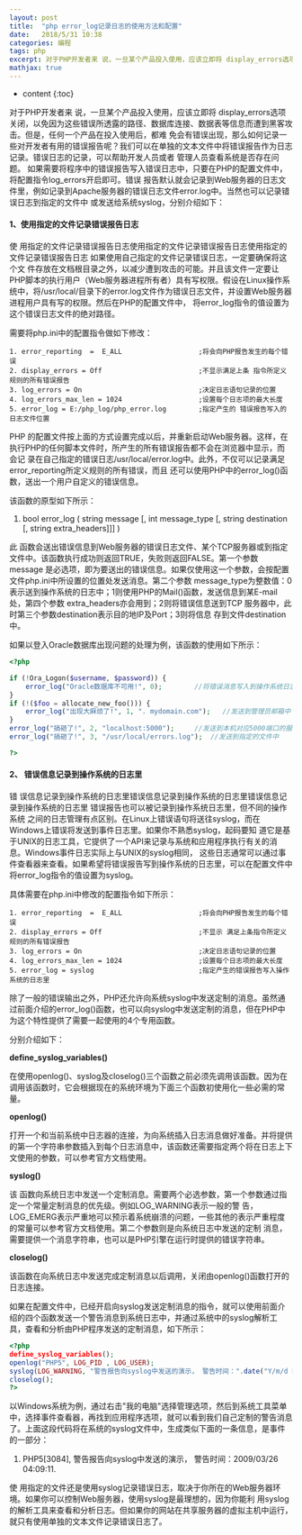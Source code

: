 ```yaml
---
layout: post
title:  "php error_log记录日志的使用方法和配置"
date:   2018/5/31 10:38
categories: 编程
tags: php
excerpt: 对于PHP开发者来 说，一旦某个产品投入使用，应该立即将 display_errors选项关闭，以免因为这些错误所透露的路径、数据库连接、数据表等信息而遭到黑客攻击。但是，任何一个产品在投入使用后，都难 免会有错误出现，那么如何记录一些对开发者有用的错误报告呢？
mathjax: true
---
```


* content
{:toc}


对于PHP开发者来 说，一旦某个产品投入使用，应该立即将 display_errors选项关闭，以免因为这些错误所透露的路径、数据库连接、数据表等信息而遭到黑客攻击。但是，任何一个产品在投入使用后，都难 免会有错误出现，那么如何记录一些对开发者有用的错误报告呢？我们可以在单独的文本文件中将错误报告作为日志记录。错误日志的记录，可以帮助开发人员或者 管理人员查看系统是否存在问题。 如果需要将程序中的错误报告写入错误日志中，只要在PHP的配置文件中，将配置指令log_errors开启即可。错误 报告默认就会记录到Web服务器的日志文件里，例如记录到Apache服务器的错误日志文件error.log中。当然也可以记录错误日志到指定的文件中 或发送给系统syslog，分别介绍如下： 

#### 1、使用指定的文件记录错误报告日志

使 用指定的文件记录错误报告日志使用指定的文件记录错误报告日志使用指定的文件记录错误报告日志 如果使用自己指定的文件记录错误日志，一定要确保将这个文 件存放在文档根目录之外，以减少遭到攻击的可能。并且该文件一定要让PHP脚本的执行用户（Web服务器进程所有者）具有写权限。假设在Linux操作系 统中，将/usr/local/目录下的error.log文件作为错误日志文件，并设置Web服务器进程用户具有写的权限。然后在PHP的配置文件中， 将error_log指令的值设置为这个错误日志文件的绝对路径。

 

需要将php.ini中的配置指令做如下修改：

```
1. error_reporting  =  E_ALL                   ;将会向PHP报告发生的每个错误   
2. display_errors = Off                        ;不显示满足上条 指令所定义规则的所有错误报告   
3. log_errors = On                             ;决定日志语句记录的位置   
4. log_errors_max_len = 1024                   ;设置每个日志项的最大长度   
5. error_log = E:/php_log/php_error.log        ;指定产生的 错误报告写入的日志文件位置  
```
PHP 的配置文件按上面的方式设置完成以后，并重新启动Web服务器。这样，在执行PHP的任何脚本文件时，所产生的所有错误报告都不会在浏览器中显示，而会记 录在自己指定的错误日志/usr/local/error.log中。此外，不仅可以记录满足error_reporting所定义规则的所有错误，而且 还可以使用PHP中的error_log()函数，送出一个用户自定义的错误信息。

该函数的原型如下所示：

1. bool error_log ( string message [, int message_type  [, string destination [, string extra_headers]]] )  

此 函数会送出错误信息到Web服务器的错误日志文件、某个TCP服务器或到指定文件中。该函数执行成功则返回TRUE，失败则返回FALSE。第一个参数 message 是必选项，即为要送出的错误信息。如果仅使用这一个参数，会按配置文件php.ini中所设置的位置处发送消息。第二个参数 message_type为整数值：0表示送到操作系统的日志中；1则使用PHP的Mail()函数，发送信息到某E-mail处，第四个参数 extra_headers亦会用到；2则将错误信息送到TCP 服务器中，此时第三个参数destination表示目的地IP及Port；3则将信息 存到文件destination中。

如果以登入Oracle数据库出现问题的处理为例，该函数的使用如下所示： 

```php
<?php      

if (!Ora_Logon($username, $password)) {
    error_log("Oracle数据库不可用!", 0);        //将错误消息写入到操作系统日志
}
if (!($foo = allocate_new_foo())) {
    error_log("出现大麻烦了!", 1, ". mydomain.com");   //发送到管理员邮箱中
}
error_log("搞砸了!", 2, "localhost:5000");     //发送到本机对应5000端口的服务器中
error_log("搞砸了!", 3, "/usr/local/errors.log");  //发送到指定的文件中  

?>  
```
#### 2、 错误信息记录到操作系统的日志里

错 误信息记录到操作系统的日志里错误信息记录到操作系统的日志里错误信息记录到操作系统的日志里 错误报告也可以被记录到操作系统日志里，但不同的操作系统 之间的日志管理有点区别。在Linux上错误语句将送往syslog，而在Windows上错误将发送到事件日志里。如果你不熟悉syslog，起码要知 道它是基于UNIX的日志工具，它提供了一个API来记录与系统和应用程序执行有关的消息。Windows事件日志实际上与UNIX的syslog相同， 这些日志通常可以通过事件查看器来查看。如果希望将错误报告写到操作系统的日志里，可以在配置文件中将error_log指令的值设置为syslog。

具体需要在php.ini中修改的配置指令如下所示： 

```
1. error_reporting  =  E_ALL                   ;将会向PHP报告发生的每个错误   
2. display_errors = Off                        ;不显示 满足上条指令所定义规则的所有错误报告   
3. log_errors = On                             ;决定日志语句记录的位置   
4. log_errors_max_len = 1024                   ;设置每个日志项的最大长度   
5. error_log = syslog                          ;指定产生的错误报告写入操作系统的日志里  
```
除了一般的错误输出之外，PHP还允许向系统syslog中发送定制的消息。虽然通过前面介绍的error_log()函数，也可以向syslog中发送定制的消息，但在PHP中为这个特性提供了需要一起使用的4个专用函数。

分别介绍如下： 

**define_syslog_variables()** 

在使用openlog()、syslog及closelog()三个函数之前必须先调用该函数。因为在调用该函数时，它会根据现在的系统环境为下面三个函数初使用化一些必需的常量。 

**openlog()**

打开一个和当前系统中日志器的连接，为向系统插入日志消息做好准备。并将提供的第一个字符串参数插入到每个日志消息中，该函数还需要指定两个将在日志上下文使用的参数，可以参考官方文档使用。 

**syslog()**

该 函数向系统日志中发送一个定制消息。需要两个必选参数，第一个参数通过指定一个常量定制消息的优先级。例如LOG_WARNING表示一般的警 告，LOG_EMERG表示严重地可以预示着系统崩溃的问题，一些其他的表示严重程度的常量可以参考官方文档使用。第二个参数则是向系统日志中发送的定制 消息，需要提供一个消息字符串，也可以是PHP引擎在运行时提供的错误字符串。 

**closelog()**

该函数在向系统日志中发送完成定制消息以后调用，关闭由openlog()函数打开的日志连接。 

 

如果在配置文件中，已经开启向syslog发送定制消息的指令，就可以使用前面介绍的四个函数发送一个警告消息到系统日志中，并通过系统中的syslog解析工具，查看和分析由PHP程序发送的定制消息，如下所示： 

```php
<?php
define_syslog_variables();
openlog("PHP5", LOG_PID , LOG_USER);
syslog(LOG_WARNING, "警告报告向syslog中发送的演示， 警告时间：".date("Y/m/d H:i:s"));
closelog();   
?>
```
 以Windows系统为例，通过右击"我的电脑"选择管理选项，然后到系统工具菜单中，选择事件查看器，再找到应用程序选项，就可以看到我们自己定制的警告消息了。上面这段代码将在系统的syslog文件中，生成类似下面的一条信息，是事件的一部分： 

1. PHP5[3084], 警告报告向syslog中发送的演示， 警告时间：2009/03/26 04:09:11.  

使 用指定的文件还是使用syslog记录错误日志，取决于你所在的Web服务器环境。如果你可以控制Web服务器，使用syslog是最理想的，因为你能利 用syslog的解析工具来查看和分析日志。但如果你的网站在共享服务器的虚拟主机中运行，就只有使用单独的文本文件记录错误日志了。
